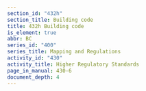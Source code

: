 ```yaml
---
section_id: "432h"
section_title: Building code
title: 432h Building code
is_element: true
abbr: BC
series_id: "400"
series_title: Mapping and Regulations
activity_id: "430"
activity_title: Higher Regulatory Standards
page_in_manual: 430-6
document_depth: 4
---
```

